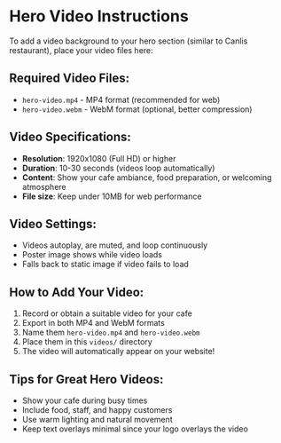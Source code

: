 # Hero Video Instructions

To add a video background to your hero section (similar to Canlis restaurant), place your video files here:

## Required Video Files:
- `hero-video.mp4` - MP4 format (recommended for web)
- `hero-video.webm` - WebM format (optional, better compression)

## Video Specifications:
- **Resolution**: 1920x1080 (Full HD) or higher
- **Duration**: 10-30 seconds (videos loop automatically)
- **Content**: Show your cafe ambiance, food preparation, or welcoming atmosphere
- **File size**: Keep under 10MB for web performance

## Video Settings:
- Videos autoplay, are muted, and loop continuously
- Poster image shows while video loads
- Falls back to static image if video fails to load

## How to Add Your Video:
1. Record or obtain a suitable video for your cafe
2. Export in both MP4 and WebM formats
3. Name them `hero-video.mp4` and `hero-video.webm`
4. Place them in this `videos/` directory
5. The video will automatically appear on your website!

## Tips for Great Hero Videos:
- Show your cafe during busy times
- Include food, staff, and happy customers
- Use warm lighting and natural movement
- Keep text overlays minimal since your logo overlays the video
